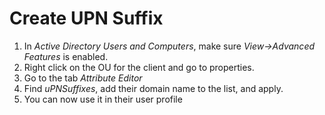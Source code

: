 <!-- permalink: f44cf8d3bc36b8904895cb1feddd92df DO NOT DELETE OR EDIT THIS LINE -->
# Create UPN Suffix

1. In *Active Directory Users and Computers*, make sure *View->Advanced Features* is enabled.
1. Right click on the OU for the client and go to properties.
1. Go to the tab *Attribute Editor*
1. Find *uPNSuffixes*, add their domain name to the list, and apply.
1. You can now use it in their user profile
